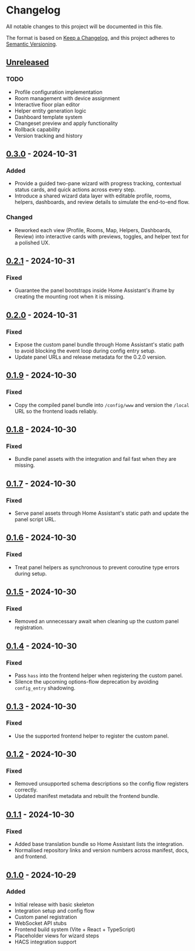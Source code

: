 # Changelog

All notable changes to this project will be documented in this file.

The format is based on [Keep a Changelog](https://keepachangelog.com/en/1.0.0/),
and this project adheres to [Semantic Versioning](https://semver.org/spec/v2.0.0.html).

## [Unreleased]

### TODO
- Profile configuration implementation
- Room management with device assignment
- Interactive floor plan editor
- Helper entity generation logic
- Dashboard template system
- Changeset preview and apply functionality
- Rollback capability
- Version tracking and history

## [0.3.0] - 2024-10-31

### Added
- Provide a guided two-pane wizard with progress tracking, contextual status cards, and quick actions across every step.
- Introduce a shared wizard data layer with editable profile, rooms, helpers, dashboards, and review details to simulate the end-to-end flow.

### Changed
- Reworked each view (Profile, Rooms, Map, Helpers, Dashboards, Review) into interactive cards with previews, toggles, and helper text for a polished UX.

## [0.2.1] - 2024-10-31

### Fixed
- Guarantee the panel bootstraps inside Home Assistant's iframe by creating the mounting root when it is missing.

## [0.2.0] - 2024-10-31

### Fixed
- Expose the custom panel bundle through Home Assistant's static path to avoid blocking the event loop during config entry setup.
- Update panel URLs and release metadata for the 0.2.0 version.

## [0.1.9] - 2024-10-30

### Fixed
- Copy the compiled panel bundle into `/config/www` and version the `/local` URL so the frontend loads reliably.

## [0.1.8] - 2024-10-30

### Fixed
- Bundle panel assets with the integration and fail fast when they are missing.

## [0.1.7] - 2024-10-30

### Fixed
- Serve panel assets through Home Assistant's static path and update the panel script URL.

## [0.1.6] - 2024-10-30

### Fixed
- Treat panel helpers as synchronous to prevent coroutine type errors during setup.

## [0.1.5] - 2024-10-30

### Fixed
- Removed an unnecessary await when cleaning up the custom panel registration.

## [0.1.4] - 2024-10-30

### Fixed
- Pass `hass` into the frontend helper when registering the custom panel.
- Silence the upcoming options-flow deprecation by avoiding `config_entry` shadowing.

## [0.1.3] - 2024-10-30

### Fixed
- Use the supported frontend helper to register the custom panel.

## [0.1.2] - 2024-10-30

### Fixed
- Removed unsupported schema descriptions so the config flow registers correctly.
- Updated manifest metadata and rebuilt the frontend bundle.

## [0.1.1] - 2024-10-30

### Fixed
- Added base translation bundle so Home Assistant lists the integration.
- Normalised repository links and version numbers across manifest, docs, and frontend.

## [0.1.0] - 2024-10-29

### Added
- Initial release with basic skeleton
- Integration setup and config flow
- Custom panel registration
- WebSocket API stubs
- Frontend build system (Vite + React + TypeScript)
- Placeholder views for wizard steps
- HACS integration support

[Unreleased]: https://github.com/antbald/nidia-magic-composer/compare/v0.3.0...HEAD
[0.3.0]: https://github.com/antbald/nidia-magic-composer/releases/tag/v0.3.0
[0.2.1]: https://github.com/antbald/nidia-magic-composer/releases/tag/v0.2.1
[0.2.0]: https://github.com/antbald/nidia-magic-composer/releases/tag/v0.2.0
[0.1.9]: https://github.com/antbald/nidia-magic-composer/releases/tag/v0.1.9
[0.1.8]: https://github.com/antbald/nidia-magic-composer/releases/tag/v0.1.8
[0.1.7]: https://github.com/antbald/nidia-magic-composer/releases/tag/v0.1.7
[0.1.6]: https://github.com/antbald/nidia-magic-composer/releases/tag/v0.1.6
[0.1.5]: https://github.com/antbald/nidia-magic-composer/releases/tag/v0.1.5
[0.1.4]: https://github.com/antbald/nidia-magic-composer/releases/tag/v0.1.4
[0.1.3]: https://github.com/antbald/nidia-magic-composer/releases/tag/v0.1.3
[0.1.2]: https://github.com/antbald/nidia-magic-composer/releases/tag/v0.1.2
[0.1.1]: https://github.com/antbald/nidia-magic-composer/releases/tag/v0.1.1
[0.1.0]: https://github.com/antbald/nidia-magic-composer/releases/tag/v0.1.0
